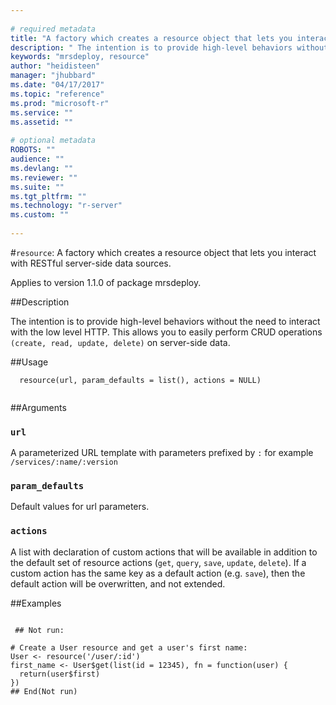 ```yaml
--- 
 
# required metadata 
title: "A factory which creates a resource object that lets you interact with RESTful  server-side data sources." 
description: " The intention is to provide high-level behaviors without the need to interact  with the low level HTTP. This allows you to easily perform CRUD operations  `(create, read, update, delete)` on server-side data. " 
keywords: "mrsdeploy, resource" 
author: "heidisteen" 
manager: "jhubbard" 
ms.date: "04/17/2017" 
ms.topic: "reference" 
ms.prod: "microsoft-r" 
ms.service: "" 
ms.assetid: "" 
 
# optional metadata 
ROBOTS: "" 
audience: "" 
ms.devlang: "" 
ms.reviewer: "" 
ms.suite: "" 
ms.tgt_pltfrm: "" 
ms.technology: "r-server" 
ms.custom: "" 
 
--- 
```

 
 
 
 
 #`resource`: A factory which creates a resource object that lets you interact with RESTful  server-side data sources.

 Applies to version 1.1.0 of package mrsdeploy.
 
 ##Description
 
The intention is to provide high-level behaviors without the need to interact 
with the low level HTTP. This allows you to easily perform CRUD operations 
`(create, read, update, delete)` on server-side data.
 
 
 ##Usage

```   
  resource(url, param_defaults = list(), actions = NULL)
 
```
 
 ##Arguments

   
  
 ### `url`
 A parameterized URL template with parameters prefixed by `:`  for example `/services/:name/:version` 
  
  
  
 ### `param_defaults`
 Default values for url parameters. 
  
  
  
 ### `actions`
 A list with declaration of custom actions that will be  available in addition to the default set of resource actions (`get`,  `query`, `save`, `update`, `delete`). If a custom action has the same  key as a default action (e.g. `save`), then the default action will  be overwritten, and not extended. 
  
 
 
 ##Examples

 ```
   
  ## Not run:
 
# Create a User resource and get a user's first name:
User <- resource('/user/:id')
first_name <- User$get(list(id = 12345), fn = function(user) {
   return(user$first)
})
 ## End(Not run) 
  
 
```
 
 
